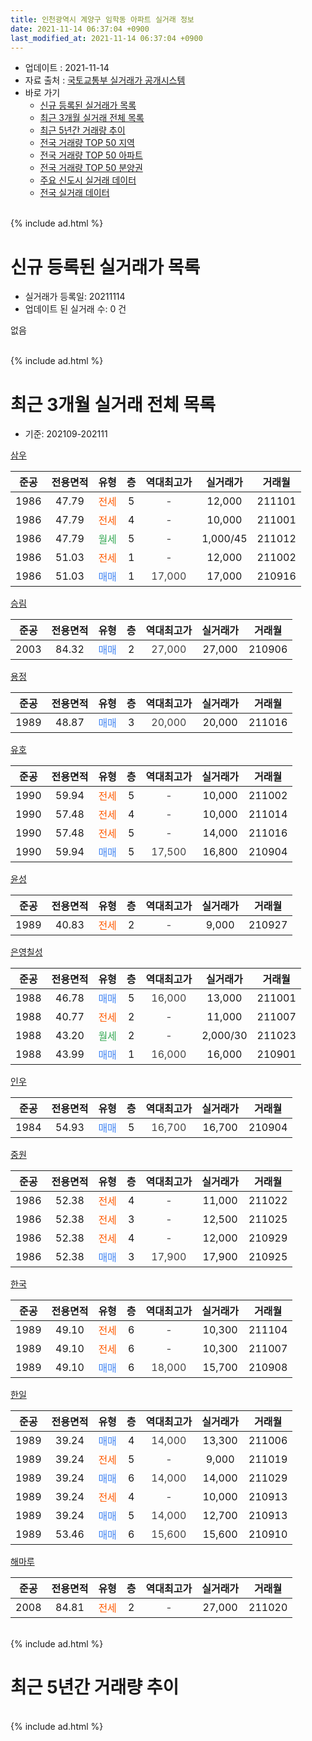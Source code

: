 ```yaml
---
title: 인천광역시 계양구 임학동 아파트 실거래 정보
date: 2021-11-14 06:37:04 +0900
last_modified_at: 2021-11-14 06:37:04 +0900
---
```


* 업데이트 : 2021-11-14
* 자료 출처 : [국토교통부 실거래가 공개시스템](http://rt.molit.go.kr)
* 바로 가기
    * [신규 등록된 실거래가 목록](#신규-등록된-실거래가-목록)
    * [최근 3개월 실거래 전체 목록](#최근-3개월-실거래-전체-목록)
    * [최근 5년간 거래량 추이](#최근-5년간-거래량-추이)
    * [전국 거래량 TOP 50 지역](https://inasie.github.io/apt-trade-info/최근-3개월-전국에서-가장-거래가-많이-발생한-지역)
    * [전국 거래량 TOP 50 아파트](https://inasie.github.io/apt-trade-info/최근-3개월-전국에서-가장-거래가-많이-발생한-아파트)
    * [전국 거래량 TOP 50 분양권](https://inasie.github.io/apt-trade-info/최근-3개월-전국에서-가장-거래가-많이-발생한-분양권)
    * [주요 신도시 실거래 데이터](https://inasie.github.io/apt-trade-info/주요-신도시)
    * [전국 실거래 데이터](https://inasie.github.io/apt-trade-info/전국)
<br>
{% include ad.html %}
<br>

# 신규 등록된 실거래가 목록
* 실거래가 등록일: 20211114
* 업데이트 된 실거래 수: 0 건

없음

<br>
{% include ad.html %}
<br>

# 최근 3개월 실거래 전체 목록
* 기준: 202109-202111


[삼우](https://search.naver.com/search.naver?query=%EC%9D%B8%EC%B2%9C%EA%B4%91%EC%97%AD%EC%8B%9C+%EA%B3%84%EC%96%91%EA%B5%AC+%EC%9E%84%ED%95%99%EB%8F%99+%EC%82%BC%EC%9A%B0)

|준공|전용면적|유형|층|역대최고가|실거래가|거래월|
|:---:|:---:|:---:|:---:|:---:|:---:|:---:|
|1986|47.79|<span style="color:#ff5a00">전세</span>|5|<span style="color:#444444">-</span>|12,000|211101|
|1986|47.79|<span style="color:#ff5a00">전세</span>|4|<span style="color:#444444">-</span>|10,000|211001|
|1986|47.79|<span style="color:#34a853">월세</span>|5|<span style="color:#444444">-</span>|1,000/45|211012|
|1986|51.03|<span style="color:#ff5a00">전세</span>|1|<span style="color:#444444">-</span>|12,000|211002|
|1986|51.03|<span style="color:#4285f3">매매</span>|1|<span style="color:#444444">17,000</span>|17,000|210916|

[승림](https://search.naver.com/search.naver?query=%EC%9D%B8%EC%B2%9C%EA%B4%91%EC%97%AD%EC%8B%9C+%EA%B3%84%EC%96%91%EA%B5%AC+%EC%9E%84%ED%95%99%EB%8F%99+%EC%8A%B9%EB%A6%BC)

|준공|전용면적|유형|층|역대최고가|실거래가|거래월|
|:---:|:---:|:---:|:---:|:---:|:---:|:---:|
|2003|84.32|<span style="color:#4285f3">매매</span>|2|<span style="color:#444444">27,000</span>|27,000|210906|

[용정](https://search.naver.com/search.naver?query=%EC%9D%B8%EC%B2%9C%EA%B4%91%EC%97%AD%EC%8B%9C+%EA%B3%84%EC%96%91%EA%B5%AC+%EC%9E%84%ED%95%99%EB%8F%99+%EC%9A%A9%EC%A0%95)

|준공|전용면적|유형|층|역대최고가|실거래가|거래월|
|:---:|:---:|:---:|:---:|:---:|:---:|:---:|
|1989|48.87|<span style="color:#4285f3">매매</span>|3|<span style="color:#444444">20,000</span>|20,000|211016|

[유호](https://search.naver.com/search.naver?query=%EC%9D%B8%EC%B2%9C%EA%B4%91%EC%97%AD%EC%8B%9C+%EA%B3%84%EC%96%91%EA%B5%AC+%EC%9E%84%ED%95%99%EB%8F%99+%EC%9C%A0%ED%98%B8)

|준공|전용면적|유형|층|역대최고가|실거래가|거래월|
|:---:|:---:|:---:|:---:|:---:|:---:|:---:|
|1990|59.94|<span style="color:#ff5a00">전세</span>|5|<span style="color:#444444">-</span>|10,000|211002|
|1990|57.48|<span style="color:#ff5a00">전세</span>|4|<span style="color:#444444">-</span>|10,000|211014|
|1990|57.48|<span style="color:#ff5a00">전세</span>|5|<span style="color:#444444">-</span>|14,000|211016|
|1990|59.94|<span style="color:#4285f3">매매</span>|5|<span style="color:#444444">17,500</span>|16,800|210904|

[윤성](https://search.naver.com/search.naver?query=%EC%9D%B8%EC%B2%9C%EA%B4%91%EC%97%AD%EC%8B%9C+%EA%B3%84%EC%96%91%EA%B5%AC+%EC%9E%84%ED%95%99%EB%8F%99+%EC%9C%A4%EC%84%B1)

|준공|전용면적|유형|층|역대최고가|실거래가|거래월|
|:---:|:---:|:---:|:---:|:---:|:---:|:---:|
|1989|40.83|<span style="color:#ff5a00">전세</span>|2|<span style="color:#444444">-</span>|9,000|210927|

[은영칠성](https://search.naver.com/search.naver?query=%EC%9D%B8%EC%B2%9C%EA%B4%91%EC%97%AD%EC%8B%9C+%EA%B3%84%EC%96%91%EA%B5%AC+%EC%9E%84%ED%95%99%EB%8F%99+%EC%9D%80%EC%98%81%EC%B9%A0%EC%84%B1)

|준공|전용면적|유형|층|역대최고가|실거래가|거래월|
|:---:|:---:|:---:|:---:|:---:|:---:|:---:|
|1988|46.78|<span style="color:#4285f3">매매</span>|5|<span style="color:#444444">16,000</span>|13,000|211001|
|1988|40.77|<span style="color:#ff5a00">전세</span>|2|<span style="color:#444444">-</span>|11,000|211007|
|1988|43.20|<span style="color:#34a853">월세</span>|2|<span style="color:#444444">-</span>|2,000/30|211023|
|1988|43.99|<span style="color:#4285f3">매매</span>|1|<span style="color:#444444">16,000</span>|16,000|210901|

[인우](https://search.naver.com/search.naver?query=%EC%9D%B8%EC%B2%9C%EA%B4%91%EC%97%AD%EC%8B%9C+%EA%B3%84%EC%96%91%EA%B5%AC+%EC%9E%84%ED%95%99%EB%8F%99+%EC%9D%B8%EC%9A%B0)

|준공|전용면적|유형|층|역대최고가|실거래가|거래월|
|:---:|:---:|:---:|:---:|:---:|:---:|:---:|
|1984|54.93|<span style="color:#4285f3">매매</span>|5|<span style="color:#444444">16,700</span>|16,700|210904|

[중원](https://search.naver.com/search.naver?query=%EC%9D%B8%EC%B2%9C%EA%B4%91%EC%97%AD%EC%8B%9C+%EA%B3%84%EC%96%91%EA%B5%AC+%EC%9E%84%ED%95%99%EB%8F%99+%EC%A4%91%EC%9B%90)

|준공|전용면적|유형|층|역대최고가|실거래가|거래월|
|:---:|:---:|:---:|:---:|:---:|:---:|:---:|
|1986|52.38|<span style="color:#ff5a00">전세</span>|4|<span style="color:#444444">-</span>|11,000|211022|
|1986|52.38|<span style="color:#ff5a00">전세</span>|3|<span style="color:#444444">-</span>|12,500|211025|
|1986|52.38|<span style="color:#ff5a00">전세</span>|4|<span style="color:#444444">-</span>|12,000|210929|
|1986|52.38|<span style="color:#4285f3">매매</span>|3|<span style="color:#444444">17,900</span>|17,900|210925|

[한국](https://search.naver.com/search.naver?query=%EC%9D%B8%EC%B2%9C%EA%B4%91%EC%97%AD%EC%8B%9C+%EA%B3%84%EC%96%91%EA%B5%AC+%EC%9E%84%ED%95%99%EB%8F%99+%ED%95%9C%EA%B5%AD)

|준공|전용면적|유형|층|역대최고가|실거래가|거래월|
|:---:|:---:|:---:|:---:|:---:|:---:|:---:|
|1989|49.10|<span style="color:#ff5a00">전세</span>|6|<span style="color:#444444">-</span>|10,300|211104|
|1989|49.10|<span style="color:#ff5a00">전세</span>|6|<span style="color:#444444">-</span>|10,300|211007|
|1989|49.10|<span style="color:#4285f3">매매</span>|6|<span style="color:#444444">18,000</span>|15,700|210908|

[한일](https://search.naver.com/search.naver?query=%EC%9D%B8%EC%B2%9C%EA%B4%91%EC%97%AD%EC%8B%9C+%EA%B3%84%EC%96%91%EA%B5%AC+%EC%9E%84%ED%95%99%EB%8F%99+%ED%95%9C%EC%9D%BC)

|준공|전용면적|유형|층|역대최고가|실거래가|거래월|
|:---:|:---:|:---:|:---:|:---:|:---:|:---:|
|1989|39.24|<span style="color:#4285f3">매매</span>|4|<span style="color:#444444">14,000</span>|13,300|211006|
|1989|39.24|<span style="color:#ff5a00">전세</span>|5|<span style="color:#444444">-</span>|9,000|211019|
|1989|39.24|<span style="color:#4285f3">매매</span>|6|<span style="color:#444444">14,000</span>|14,000|211029|
|1989|39.24|<span style="color:#ff5a00">전세</span>|4|<span style="color:#444444">-</span>|10,000|210913|
|1989|39.24|<span style="color:#4285f3">매매</span>|5|<span style="color:#444444">14,000</span>|12,700|210913|
|1989|53.46|<span style="color:#4285f3">매매</span>|6|<span style="color:#444444">15,600</span>|15,600|210910|

[해마루](https://search.naver.com/search.naver?query=%EC%9D%B8%EC%B2%9C%EA%B4%91%EC%97%AD%EC%8B%9C+%EA%B3%84%EC%96%91%EA%B5%AC+%EC%9E%84%ED%95%99%EB%8F%99+%ED%95%B4%EB%A7%88%EB%A3%A8)

|준공|전용면적|유형|층|역대최고가|실거래가|거래월|
|:---:|:---:|:---:|:---:|:---:|:---:|:---:|
|2008|84.81|<span style="color:#ff5a00">전세</span>|2|<span style="color:#444444">-</span>|27,000|211020|


<br>
{% include ad.html %}
<br>

# 최근 5년간 거래량 추이


<div style="width:100%;">
    <canvas id="deal_progress" height="200"></canvas>
</div>

<script>
new Chart(document.getElementById("deal_progress"), {
    type: 'line',
    data: {
        labels: ['201611','201612','201701','201702','201703','201704','201705','201706','201707','201708','201709','201710','201711','201712','201801','201802','201803','201804','201805','201806','201807','201808','201809','201810','201811','201812','201901','201902','201903','201904','201905','201906','201907','201908','201909','201910','201911','201912','202001','202002','202003','202004','202005','202006','202007','202008','202009','202010','202011','202012','202101','202102','202103','202104','202105','202106','202107','202108','202109','202110','202111'],
        datasets: [{
            label: '매매',
            pointRadius: 1,
            data: [7, 11, 2, 7, 12, 9, 9, 9, 5, 8, 9, 1, 7, 7, 8, 4, 7, 7, 3, 6, 2, 2, 1, 3, 3, 2, 1, 4, 4, 3, 7, 2, 5, 3, 2, 4, 4, 8, 3, 3, 4, 11, 3, 7, 8, 6, 4, 6, 9, 5, 7, 17, 14, 34, 23, 11, 16, 15, 9, 4, 0],
            borderColor: "rgba(255, 201, 14, 1)",
            backgroundColor: "rgba(255, 201, 14, 0.5)",
            fill: false,
            lineTension: 0
        },{
            label: '전월세',
            pointRadius: 1,
            data: [3, 5, 7, 8, 8, 4, 2, 7, 4, 5, 4, 5, 5, 1, 0, 3, 7, 5, 3, 3, 5, 5, 3, 5, 1, 4, 6, 3, 2, 7, 2, 2, 5, 3, 1, 4, 3, 2, 1, 4, 4, 4, 5, 6, 8, 5, 3, 2, 4, 2, 2, 3, 4, 10, 16, 8, 6, 2, 3, 13, 2],
            borderColor: "rgba(0, 141, 185, 1)",
            backgroundColor: "rgba(0, 141, 185, 0.5)",
            fill: false,
            lineTension: 0
        }
        ]
    },
    options: {
        responsive: true,
        title: {
            display: false
        },
        tooltips: {
            mode: 'index',
            intersect: false
        },
        hover: {
            mode: 'nearest',
            intersect: true
        },
        scales: {
            xAxes: [{
                display: true,
                scaleLabel: {
                    display: true,
                    labelString: '년/월'
                }
            }],
            yAxes: [{
                display: true,
                ticks: {
                    suggestedMin: 0,
                },
                scaleLabel: {
                    display: true,
                    labelString: '실거래 수'
                }
            }]
        }
    }
});

</script>


<br>
{% include ad.html %}
<br>

